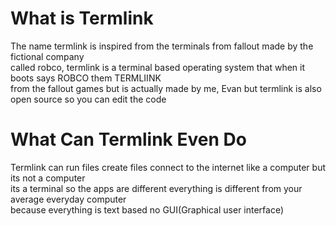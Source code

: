 # What is Termlink
The name termlink is inspired from the terminals from fallout made by the fictional company<br>
called robco, termlink is a terminal based operating system that when it boots says ROBCO them TERMLIINK<br>
from the fallout games but is actually made by me, Evan but termlink is also open source so you can edit the code<br>

# What Can Termlink Even Do
Termlink can run files create files connect to the internet like a computer but its not a computer<br>
its a terminal so the apps are different everything is different from your average everyday computer<br>
because everything is text based no GUI(Graphical user interface)<br>
